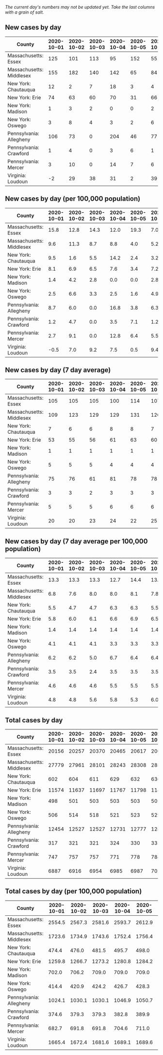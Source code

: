 _The current day's numbers may not be updated yet. Take the last columns with a grain of salt._
## New cases by day

| County | 2020-10-01 | 2020-10-02 | 2020-10-03 | 2020-10-04 | 2020-10-05 | 2020-10-06 | 2020-10-07 |
| --- | --- | --- | --- | --- | --- | --- | --- |
| Massachusetts: Essex | 125 | 101 | 113 | 95 | 152 | 55 |  |
| Massachusetts: Middlesex | 155 | 182 | 140 | 142 | 65 | 84 |  |
| New York: Chautauqua | 12 | 2 | 7 | 18 | 3 | 4 | 5 |
| New York: Erie | 74 | 63 | 60 | 70 | 31 | 66 | 34 |
| New York: Madison | 1 | 3 | 2 | 0 | 0 | 2 |  |
| New York: Oswego | 3 | 8 | 4 | 3 | 2 | 6 | 2 |
| Pennsylvania: Allegheny | 106 | 73 | 0 | 204 | 46 | 77 | 43 |
| Pennsylvania: Crawford | 1 | 4 | 0 | 3 | 6 | 1 | 1 |
| Pennsylvania: Mercer | 3 | 10 | 0 | 14 | 7 | 6 | 1 |
| Virginia: Loudoun | -2 | 29 | 38 | 31 | 2 | 39 | 16 |

## New cases by day (per 100,000 population)

| County | 2020-10-01 | 2020-10-02 | 2020-10-03 | 2020-10-04 | 2020-10-05 | 2020-10-06 | 2020-10-07 |
| --- | --- | --- | --- | --- | --- | --- | --- |
| Massachusetts: Essex | 15.8 | 12.8 | 14.3 | 12.0 | 19.3 | 7.0 |  |
| Massachusetts: Middlesex | 9.6 | 11.3 | 8.7 | 8.8 | 4.0 | 5.2 |  |
| New York: Chautauqua | 9.5 | 1.6 | 5.5 | 14.2 | 2.4 | 3.2 | 3.9 |
| New York: Erie | 8.1 | 6.9 | 6.5 | 7.6 | 3.4 | 7.2 | 3.7 |
| New York: Madison | 1.4 | 4.2 | 2.8 | 0.0 | 0.0 | 2.8 |  |
| New York: Oswego | 2.5 | 6.6 | 3.3 | 2.5 | 1.6 | 4.9 | 1.6 |
| Pennsylvania: Allegheny | 8.7 | 6.0 | 0.0 | 16.8 | 3.8 | 6.3 | 3.5 |
| Pennsylvania: Crawford | 1.2 | 4.7 | 0.0 | 3.5 | 7.1 | 1.2 | 1.2 |
| Pennsylvania: Mercer | 2.7 | 9.1 | 0.0 | 12.8 | 6.4 | 5.5 | 0.9 |
| Virginia: Loudoun | -0.5 | 7.0 | 9.2 | 7.5 | 0.5 | 9.4 | 3.9 |

## New cases by day (7 day average)

| County | 2020-10-01 | 2020-10-02 | 2020-10-03 | 2020-10-04 | 2020-10-05 | 2020-10-06 | 2020-10-07 |
| --- | --- | --- | --- | --- | --- | --- | --- |
| Massachusetts: Essex | 105 | 105 | 105 | 100 | 114 | 107 |  |
| Massachusetts: Middlesex | 109 | 123 | 129 | 129 | 131 | 126 |  |
| New York: Chautauqua | 7 | 6 | 6 | 8 | 8 | 7 | 7 |
| New York: Erie | 53 | 55 | 56 | 61 | 63 | 60 | 57 |
| New York: Madison | 1 | 1 | 1 | 1 | 1 | 1 |  |
| New York: Oswego | 5 | 5 | 5 | 4 | 4 | 4 | 4 |
| Pennsylvania: Allegheny | 75 | 76 | 61 | 81 | 78 | 78 | 78 |
| Pennsylvania: Crawford | 3 | 3 | 2 | 3 | 3 | 3 | 2 |
| Pennsylvania: Mercer | 5 | 5 | 5 | 6 | 6 | 6 | 6 |
| Virginia: Loudoun | 20 | 20 | 23 | 24 | 22 | 25 | 22 |

## New cases by day (7 day average per 100,000 population)

| County | 2020-10-01 | 2020-10-02 | 2020-10-03 | 2020-10-04 | 2020-10-05 | 2020-10-06 | 2020-10-07 |
| --- | --- | --- | --- | --- | --- | --- | --- |
| Massachusetts: Essex | 13.3 | 13.3 | 13.3 | 12.7 | 14.4 | 13.6 |  |
| Massachusetts: Middlesex | 6.8 | 7.6 | 8.0 | 8.0 | 8.1 | 7.8 |  |
| New York: Chautauqua | 5.5 | 4.7 | 4.7 | 6.3 | 6.3 | 5.5 | 5.5 |
| New York: Erie | 5.8 | 6.0 | 6.1 | 6.6 | 6.9 | 6.5 | 6.2 |
| New York: Madison | 1.4 | 1.4 | 1.4 | 1.4 | 1.4 | 1.4 |  |
| New York: Oswego | 4.1 | 4.1 | 4.1 | 3.3 | 3.3 | 3.3 | 3.3 |
| Pennsylvania: Allegheny | 6.2 | 6.2 | 5.0 | 6.7 | 6.4 | 6.4 | 6.4 |
| Pennsylvania: Crawford | 3.5 | 3.5 | 2.4 | 3.5 | 3.5 | 3.5 | 2.4 |
| Pennsylvania: Mercer | 4.6 | 4.6 | 4.6 | 5.5 | 5.5 | 5.5 | 5.5 |
| Virginia: Loudoun | 4.8 | 4.8 | 5.6 | 5.8 | 5.3 | 6.0 | 5.3 |

## Total cases by day

| County | 2020-10-01 | 2020-10-02 | 2020-10-03 | 2020-10-04 | 2020-10-05 | 2020-10-06 | 2020-10-07 |
| --- | --- | --- | --- | --- | --- | --- | --- |
| Massachusetts: Essex | 20156 | 20257 | 20370 | 20465 | 20617 | 20672 |  |
| Massachusetts: Middlesex | 27779 | 27961 | 28101 | 28243 | 28308 | 28392 |  |
| New York: Chautauqua | 602 | 604 | 611 | 629 | 632 | 636 | 641 |
| New York: Erie | 11574 | 11637 | 11697 | 11767 | 11798 | 11864 | 11898 |
| New York: Madison | 498 | 501 | 503 | 503 | 503 | 505 |  |
| New York: Oswego | 506 | 514 | 518 | 521 | 523 | 529 | 531 |
| Pennsylvania: Allegheny | 12454 | 12527 | 12527 | 12731 | 12777 | 12854 | 12897 |
| Pennsylvania: Crawford | 317 | 321 | 321 | 324 | 330 | 331 | 332 |
| Pennsylvania: Mercer | 747 | 757 | 757 | 771 | 778 | 784 | 785 |
| Virginia: Loudoun | 6887 | 6916 | 6954 | 6985 | 6987 | 7026 | 7042 |

## Total cases by day (per 100,000 population)

| County | 2020-10-01 | 2020-10-02 | 2020-10-03 | 2020-10-04 | 2020-10-05 | 2020-10-06 | 2020-10-07 |
| --- | --- | --- | --- | --- | --- | --- | --- |
| Massachusetts: Essex | 2554.5 | 2567.3 | 2581.6 | 2593.7 | 2612.9 | 2619.9 |  |
| Massachusetts: Middlesex | 1723.6 | 1734.9 | 1743.6 | 1752.4 | 1756.4 | 1761.6 |  |
| New York: Chautauqua | 474.4 | 476.0 | 481.5 | 495.7 | 498.0 | 501.2 | 505.1 |
| New York: Erie | 1259.8 | 1266.7 | 1273.2 | 1280.8 | 1284.2 | 1291.4 | 1295.1 |
| New York: Madison | 702.0 | 706.2 | 709.0 | 709.0 | 709.0 | 711.9 |  |
| New York: Oswego | 414.4 | 420.9 | 424.2 | 426.7 | 428.3 | 433.2 | 434.9 |
| Pennsylvania: Allegheny | 1024.1 | 1030.1 | 1030.1 | 1046.9 | 1050.7 | 1057.0 | 1060.6 |
| Pennsylvania: Crawford | 374.6 | 379.3 | 379.3 | 382.8 | 389.9 | 391.1 | 392.3 |
| Pennsylvania: Mercer | 682.7 | 691.8 | 691.8 | 704.6 | 711.0 | 716.5 | 717.4 |
| Virginia: Loudoun | 1665.4 | 1672.4 | 1681.6 | 1689.1 | 1689.6 | 1699.0 | 1702.9 |

